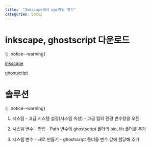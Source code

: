 ```yaml
---
title:  "Inkscape에서 eps파일 열기"
categories: Setup
---
```


# inkscape, ghostscript 다운로드
{: .notice--warning}

[inkscape](https://apps.microsoft.com/detail/9pd9bhglfc7h?hl=ko-kr&gl=KR)

[ghostscript](https://www.ghostscript.com/releases/gsdnld.html)

# 솔루션
{: .notice--warning}

1. 시스템 - 고급 시스템 설정(시스템 속성) - 고급 탭의 환경 변수창을 오픈

2. 시스템 변수 - 편집 - Path 변수에 ghostscript 폴더의 bin, lib 폴더를 추가

3. 시스템 변수 - 새로 만들기 - ghostscript 폴더를 변수 값에 할당해 추가
